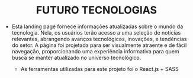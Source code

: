 
<h1 align="center" >FUTURO TECNOLOGIAS</h1>

- Esta landing page fornece informações atualizadas sobre o mundo da tecnologia. Nela, os usuários terão acesso a uma seleção de notícias relevantes, abrangendo avanços tecnológicos, inovações, e tendências do setor. A página foi projetada para ser visualmente atraente e de fácil navegação, proporcionando uma experiência informativa para quem busca se manter atualizado no universo tecnológico.

   - As ferramentas utilizadas para este projeto foi o React.js + SASS 